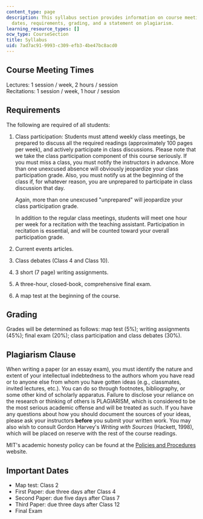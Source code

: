 ```yaml
---
content_type: page
description: This syllabus section provides information on course meeting times, important
  dates, requirements, grading, and a statement on plagiarism.
learning_resource_types: []
ocw_type: CourseSection
title: Syllabus
uid: 7ad7ac91-9993-c309-efb3-4be47bc8acd0
---
```


Course Meeting Times
--------------------

Lectures: 1 session / week, 2 hours / session  
Recitations: 1 session / week, 1 hour / session

Requirements
------------

The following are required of all students:

1.  Class participation: Students must attend weekly class meetings, be prepared to discuss all the required readings (approximately 100 pages per week), and actively participate in class discussions. Please note that we take the class participation component of this course seriously. If you must miss a class, you must notify the instructors in advance. More than one unexcused absence will obviously jeopardize your class participation grade. Also, you must notify us at the beginning of the class if, for whatever reason, you are unprepared to participate in class discussion that day.
    
    Again, more than one unexcused "unprepared" will jeopardize your class participation grade.
    
    In addition to the regular class meetings, students will meet one hour per week for a recitation with the teaching assistant. Participation in recitation is essential, and will be counted toward your overall participation grade.
    
2.  Current events articles.
    
3.  Class debates (Class 4 and Class 10).
    
4.  3 short (7 page) writing assignments.
    
5.  A three-hour, closed-book, comprehensive final exam.
    
6.  A map test at the beginning of the course.
    

Grading
-------

Grades will be determined as follows: map test (5%); writing assignments (45%); final exam (20%); class participation and class debates (30%).

Plagiarism Clause
-----------------

When writing a paper (or an essay exam), you must identify the nature and extent of your intellectual indebtedness to the authors whom you have read or to anyone else from whom you have gotten ideas (e.g., classmates, invited lectures, etc.). You can do so through footnotes, bibliography, or some other kind of scholarly apparatus. Failure to disclose your reliance on the research or thinking of others is PLAGIARISM, which is considered to be the most serious academic offense and will be treated as such. If you have any questions about how you should document the sources of your ideas, please ask your instructors **before** you submit your written work. You may also wish to consult Gordon Harvey's _Writing with Sources_ (Hackett, 1998), which will be placed on reserve with the rest of the course readings.

MIT's academic honesty policy can be found at the [Policies and Procedures](http://web.mit.edu/Policies/10/index.html) website.

Important Dates
---------------

*   Map test: Class 2
*   First Paper: due three days after Class 4
*   Second Paper: due five days after Class 7
*   Third Paper: due three days after Class 12
*   Final Exam